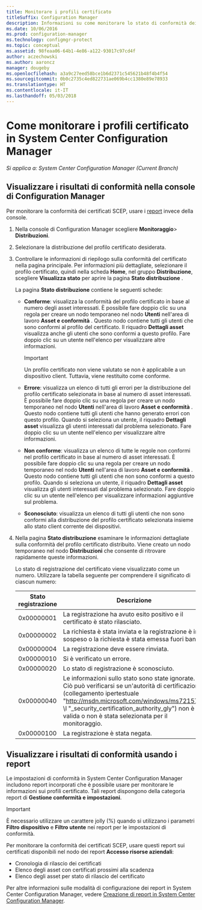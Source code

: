 ```yaml
---
title: Monitorare i profili certificato
titleSuffix: Configuration Manager
description: Informazioni su come monitorare lo stato di conformità dei profili certificato di System Center Configuration Manager.
ms.date: 10/06/2016
ms.prod: configuration-manager
ms.technology: configmgr-protect
ms.topic: conceptual
ms.assetid: 98feaa06-64b1-4e86-a122-93017c97cd4f
author: aczechowski
ms.author: aaroncz
manager: dougeby
ms.openlocfilehash: a3a9c27eed58bce1b6d2371c545621b48f4b4f54
ms.sourcegitcommit: 0b0c2735c4ed822731ae069b4cc1380e89e78933
ms.translationtype: HT
ms.contentlocale: it-IT
ms.lasthandoff: 05/03/2018
---
```

# <a name="how-to-monitor-certificate-profiles-in-system-center-configuration-manager"></a>Come monitorare i profili certificato in System Center Configuration Manager

*Si applica a: System Center Configuration Manager (Current Branch)*


##  <a name="view-compliance-results-in-the-configuration-manager-console"></a>Visualizzare i risultati di conformità nella console di Configuration Manager  

Per monitorare la conformità dei certificati SCEP, usare i [report](#view-compliance-results-by-using-reports) invece della console. 

1.  Nella console di Configuration Manager scegliere **Monitoraggio**>  **Distribuzioni**.  

3.  Selezionare la distribuzione del profilo certificato desiderata.  

4.  Controllare le informazioni di riepilogo sulla conformità del certificato nella pagina principale. Per informazioni più dettagliate, selezionare il profilo certificato, quindi nella scheda **Home**, nel gruppo **Distribuzione**, scegliere **Visualizza stato** per aprire la pagina **Stato distribuzione** .  

     La pagina **Stato distribuzione** contiene le seguenti schede:  

    -   **Conforme**: visualizza la conformità del profilo certificato in base al numero degli asset interessati. È possibile fare doppio clic su una regola per creare un nodo temporaneo nel nodo **Utenti** nell'area di lavoro **Asset e conformità** . Questo nodo contiene tutti gli utenti che sono conformi al profilo del certificato. Il riquadro **Dettagli asset** visualizza anche gli utenti che sono conformi a questo profilo. Fare doppio clic su un utente nell'elenco per visualizzare altre informazioni.  

        > [!IMPORTANT]  
        >  Un profilo certificato non viene valutato se non è applicabile a un dispositivo client. Tuttavia, viene restituito come conforme.  

    -   **Errore**: visualizza un elenco di tutti gli errori per la distribuzione del profilo certificato selezionata in base al numero di asset interessati. È possibile fare doppio clic su una regola per creare un nodo temporaneo nel nodo **Utenti** nell'area di lavoro **Asset e conformità** . Questo nodo contiene tutti gli utenti che hanno generato errori con questo profilo. Quando si seleziona un utente, il riquadro **Dettagli asset** visualizza gli utenti interessati dal problema selezionato. Fare doppio clic su un utente nell'elenco per visualizzare altre informazioni.  

    -   **Non conforme**: visualizza un elenco di tutte le regole non conformi nel profilo certificato in base al numero di asset interessati. È possibile fare doppio clic su una regola per creare un nodo temporaneo nel nodo **Utenti** nell'area di lavoro **Asset e conformità** . Questo nodo contiene tutti gli utenti che non sono conformi a questo profilo. Quando si seleziona un utente, il riquadro **Dettagli asset** visualizza gli utenti interessati dal problema selezionato. Fare doppio clic su un utente nell'elenco per visualizzare informazioni aggiuntive sul problema.  

    -   **Sconosciuto**: visualizza un elenco di tutti gli utenti che non sono conformi alla distribuzione del profilo certificato selezionata insieme allo stato client corrente dei dispositivi.  

5.  Nella pagina **Stato distribuzione** esaminare le informazioni dettagliate sulla conformità del profilo certificato distribuito. Viene creato un nodo temporaneo nel nodo **Distribuzioni** che consente di ritrovare rapidamente queste informazioni.  

     Lo stato di registrazione del certificato viene visualizzato come un numero. Utilizzare la tabella seguente per comprendere il significato di ciascun numero:  

    |Stato registrazione|Descrizione|  
    |-----------------------|-----------------|  
    |0x00000001|La registrazione ha avuto esito positivo e il certificato è stato rilasciato.|  
    |0x00000002|La richiesta è stata inviata e la registrazione è in sospeso o la richiesta è stata emessa fuori banda.|  
    |0x00000004|La registrazione deve essere rinviata.|  
    |0x00000010|Si è verificato un errore.|  
    |0x00000020|Lo stato di registrazione è sconosciuto.|  
    |0x00000040|Le informazioni sullo stato sono state ignorate. Ciò può verificarsi se un'autorità di certificazione (collegamento ipertestuale "http://msdn.microsoft.com/windows/ms721572" \l "_security_certification_authority_gly") non è valida o non è stata selezionata per il monitoraggio.|  
    |0x00000100|La registrazione è stata negata.|  

##  <a name="view-compliance-results-by-using-reports"></a>Visualizzare i risultati di conformità usando i report

 Le impostazioni di conformità in System Center Configuration Manager includono report incorporati che è possibile usare per monitorare le informazioni sui profili certificato. Tali report dispongono della categoria report di **Gestione conformità e impostazioni**.  

> [!IMPORTANT]  
>  È necessario utilizzare un carattere jolly (%) quando si utilizzano i parametri **Filtro dispositivo** e **Filtro utente** nei report per le impostazioni di conformità.  

Per monitorare la conformità dei certificati SCEP, usare questi report sui certificati disponibili nel nodo dei report **Accesso risorse aziendali**:  

 -   Cronologia di rilascio dei certificati  
 -   Elenco degli asset con certificati prossimi alla scadenza  
 -   Elenco degli asset per stato di rilascio del certificato  



 Per altre informazioni sulle modalità di configurazione dei report in System Center Configuration Manager, vedere [Creazione di report in System Center Configuration Manager](../../core/servers/manage/reporting.md).  
